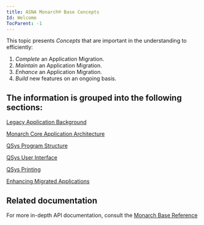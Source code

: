 ```yaml
---
title: ASNA Monarch® Base Concepts
Id: Welcome
TocParent: -1
---
```


This topic presents *Concepts* that are important in the understanding to efficiently:

1. *Complete* an Application Migration.
2. *Maintain* an Application Migration.
3. *Enhance* an Application Migration.
4. *Build* new features on an ongoing basis.

## The information is grouped into the following sections:

[Legacy Application Background](/concepts/background/background-overview.html)

[Monarch Core Application Architecture](/concepts/architecture/architecture-overview.html)

[QSys Program Structure](/concepts/program-structure/program-structure-overview.html)

[QSys User Interface](/concepts/user-interface/ui-overview)

[QSys Printing](/concepts/printing/printing_overview.html)

[Enhancing Migrated Applications](/concepts/enhancements/enhancements-overview.html)


## Related documentation
For more in-depth API documentation, consult the [Monarch Base Reference](/reference/reference-overview.html)


